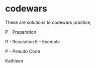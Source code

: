 # codewars

These are solutions to codewars practice, 

P - Preparation

R - Resolution
E - Example

P - Pseudo Code 

Kathleen
